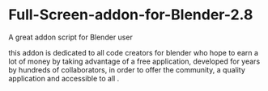 # Full-Screen-addon-for-Blender-2.8
A great addon script for Blender user

this addon is dedicated to all code creators for blender who hope to earn a lot of money by taking advantage of a free application, developed for years by hundreds of collaborators, in order to offer the community, a quality application and accessible to all .
